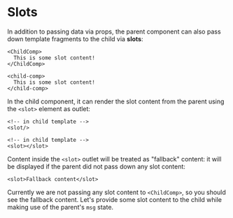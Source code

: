 # Slots

In addition to passing data via props, the parent component can also pass down template fragments to the child via **slots**:

<div class="sfc">

```vue-html
<ChildComp>
  This is some slot content!
</ChildComp>
```

</div>
<div class="html">

```vue-html
<child-comp>
  This is some slot content!
</child-comp>
```

</div>

In the child component, it can render the slot content from the parent using the `<slot>` element as outlet:

<div class="sfc">

```vue-html
<!-- in child template -->
<slot/>
```

</div>
<div class="html">

```vue-html
<!-- in child template -->
<slot></slot>
```

</div>

Content inside the `<slot>` outlet will be treated as "fallback" content: it will be displayed if the parent did not pass down any slot content:

```vue-html
<slot>Fallback content</slot>
```

Currently we are not passing any slot content to `<ChildComp>`, so you should see the fallback content. Let's provide some slot content to the child while making use of the parent's `msg` state.
